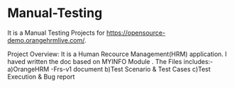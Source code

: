 # Manual-Testing
It is a Manual Testing Projects for  https://opensource-demo.orangehrmlive.com/.

Project Overview:
It is a Human Recource Management(HRM) application.
I haved written the doc based on MYINFO Module .
The Files includes:-
a)OrangeHRM -Frs-v1 document
b)Test Scenario & Test Cases 
c)Test Execution & Bug report 
